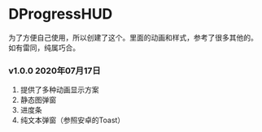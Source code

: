 # DProgressHUD
为了方便自己使用，所以创建了这个。里面的动画和样式，参考了很多其他的。
如有雷同，纯属巧合。


### v1.0.0 2020年07月17日
1. 提供了多种动画显示方案
2. 静态图弹窗
3. 进度条
4. 纯文本弹窗（参照安卓的Toast）
